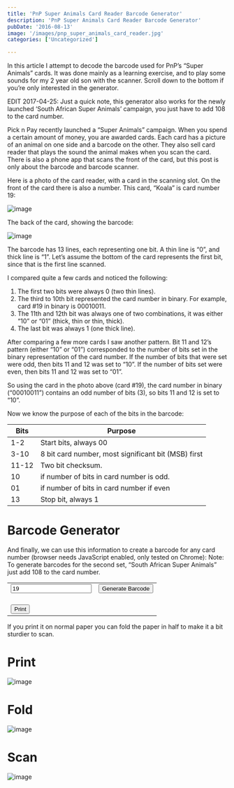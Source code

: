```yaml
---
title: 'PnP Super Animals Card Reader Barcode Generator'
description: 'PnP Super Animals Card Reader Barcode Generator'
pubDate: '2016-08-13'
image: '/images/pnp_super_animals_card_reader.jpg'
categories: ['Uncategorized']

---
```


In this article I attempt to decode the barcode used for PnP’s “Super
Animals” cards. It was done mainly as a learning exercise, and to play
some sounds for my 2 year old son with the scanner. Scroll down to the
bottom if you’re only interested in the generator.

EDIT 2017-04-25: Just a quick note, this generator also works for the
newly launched ‘South African Super Animals’ campaign, you just have to
add 108 to the card number.

Pick n Pay recently launched a “Super Animals” campaign. When you spend
a certain amount of money, you are awarded cards. Each card has a
picture of an animal on one side and a barcode on the other. They also
sell card reader that plays the sound the animal makes when you scan the
card. There is also a phone app that scans the front of the card, but
this post is only about the barcode and barcode scanner.

Here is a photo of the card reader, with a card in the scanning slot. On
the front of the card there is also a number. This card, “Koala” is card
number 19:

![image](/images/pnp_super_animals_card_reader.jpg)

The back of the card, showing the barcode:

![image](/images/pnp_super_animals_card.jpg)

The barcode has 13 lines, each representing one bit. A thin line is “0”,
and thick line is “1”. Let’s assume the bottom of the card represents
the first bit, since that is the first line scanned.

I compared quite a few cards and noticed the following:

1.  The first two bits were always 0 (two thin lines).
2.  The third to 10th bit represented the card number in binary. For
    example, card \#19 in binary is 00010011.
3.  The 11th and 12th bit was always one of two combinations, it was
    either “10” or “01” (thick, thin or thin, thick).
4.  The last bit was always 1 (one thick line).

After comparing a few more cards I saw another pattern. Bit 11 and 12’s
pattern (either “10” or “01”) corresponded to the number of bits set in
the binary representation of the card number. If the number of bits that
were set were odd, then bits 11 and 12 was set to “10”. If the number of
bits set were even, then bits 11 and 12 was set to “01”.

So using the card in the photo above (card \#19), the card number in
binary (“00010011”) contains an odd number of bits (3), so bits 11 and
12 is set to “10”.

Now we know the purpose of each of the bits in the barcode:

| Bits  | Purpose                                             |
|-------|-----------------------------------------------------|
| 1-2   | Start bits, always 00                               |
| 3-10  | 8 bit card number, most significant bit (MSB) first |
| 11-12 | Two bit checksum.                                   |
| 10    | if number of bits in card number is odd.            |
| 01    | if number of bits in card number if even            |
| 13    | Stop bit, always 1                                  |

# Barcode Generator

And finally, we can use this information to create a barcode for any
card number (browser needs JavaScript enabled, only tested on Chrome):
Note: To generate barcodes for the second set, “South African Super
Animals” just add 108 to the card number.

<script src="/projects/pnp_barcode_generator/jquery.min.js"></script></p>
<table>
<tbody>
<tr>
<td><input id="card_number" type="number" value="19"></td>
<td><button id="setBarCode">Generate Barcode</button></td>
</tr>
<tr>
<td colspan="2"><canvas id="canvas" width="300" height="120"></canvas><br />
<button id="printCard">Print</button></td>
</tr>
</tbody>
</table>
<p><script src="/projects/pnp_barcode_generator/super_animals_barcode_generator.js"></script></p>

If you print it on normal paper you can fold the paper in half to make
it a bit sturdier to scan.

# Print

![image](/images/super_animals_print_1r.jpg)

# Fold

![image](/images/super_animals_print_2r.jpg)

# Scan

![image](/images/super_animals_print_3r.jpg)
